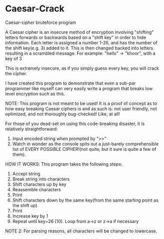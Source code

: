 # Caesar-Crack
Caesar-cipher bruteforce program

A Caesar cipher is an insecure method of encryption involving "shifting" letters forwards or backwards based on a "shift key" in order to hide information.
Each letter is assigned a number 1-26, and has the number of the shift key(e.g. 3) added to it.
This is then changed backed into letters resulting in a scrambled message.
For example: "hello" -> "khoor", with a key of 3

This is extremely insecure, as if you simply guess every key, you will crack the cipher.

I have created this program to demonstrate that even a sub-par programmer like myself can very easily write a program that breaks low level encryption such as this.

NOTE: This program is not meant to be used! It is a proof of concept as to how easy breaking Caesar ciphers is and as such is: not user friendly, not optimized,
and not thoroughly bug-checked! Like, at all!

For those of you dead-set on using this code-breaking disaster, it is relatively straightforward:
1. Input encoded string when prompted by ">>"
2. Watch in wonder as the console spits out a just-barely comprehensible list of EVERY POSSIBLE CIPHER!(not quite, but it sure is quite a few of them).

HOW IT WORKS:
This program takes the following steps:
1. Accept string
2. Break string into characters
3. Shift characters up by key
4. Reassemble characters
5. Print
6. Shift characters down by the same key(from the same starting point as the shift up)
7. Print
8. Increase key by 1
9. Repeat until key=26
(10). Loop from a->z or z->a if necessary

NOTE 2: For parsing reasons, all characters will be changed to lowercase.
